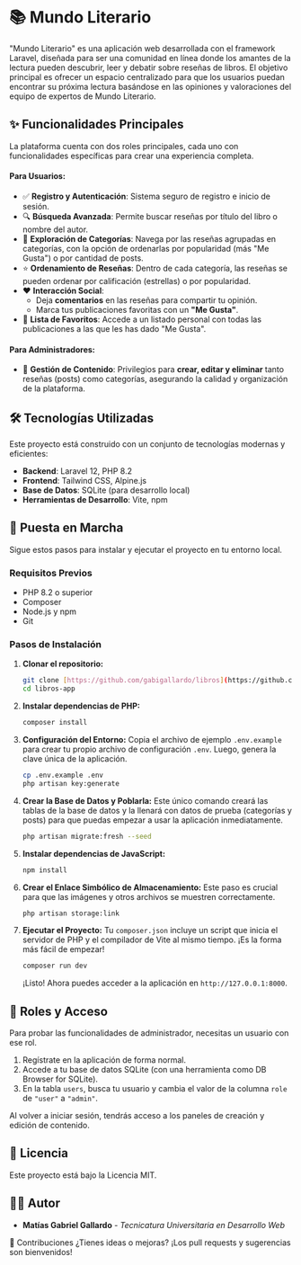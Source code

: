 # 📚 Mundo Literario

"Mundo Literario" es una aplicación web desarrollada con el framework Laravel, diseñada para ser una comunidad en línea donde los amantes de la lectura pueden descubrir, leer y debatir sobre reseñas de libros. El objetivo principal es ofrecer un espacio centralizado para que los usuarios puedan encontrar su próxima lectura basándose en las opiniones y valoraciones del equipo de expertos de Mundo Literario.

## ✨ Funcionalidades Principales

La plataforma cuenta con dos roles principales, cada uno con funcionalidades específicas para crear una experiencia completa.

#### Para Usuarios:
* ✅ **Registro y Autenticación**: Sistema seguro de registro e inicio de sesión.
* 🔍 **Búsqueda Avanzada**: Permite buscar reseñas por título del libro o nombre del autor.
* 📂 **Exploración de Categorías**: Navega por las reseñas agrupadas en categorías, con la opción de ordenarlas por popularidad (más "Me Gusta") o por cantidad de posts.
* ⭐ **Ordenamiento de Reseñas**: Dentro de cada categoría, las reseñas se pueden ordenar por calificación (estrellas) o por popularidad.
* ❤️ **Interacción Social**:
    * Deja **comentarios** en las reseñas para compartir tu opinión.
    * Marca tus publicaciones favoritas con un **"Me Gusta"**.
* 🔖 **Lista de Favoritos**: Accede a un listado personal con todas las publicaciones a las que les has dado "Me Gusta".

#### Para Administradores:
* 👑 **Gestión de Contenido**: Privilegios para **crear, editar y eliminar** tanto reseñas (posts) como categorías, asegurando la calidad y organización de la plataforma.

## 🛠️ Tecnologías Utilizadas

Este proyecto está construido con un conjunto de tecnologías modernas y eficientes:

* **Backend**: Laravel 12, PHP 8.2
* **Frontend**: Tailwind CSS, Alpine.js
* **Base de Datos**: SQLite (para desarrollo local)
* **Herramientas de Desarrollo**: Vite, npm

## 🚀 Puesta en Marcha

Sigue estos pasos para instalar y ejecutar el proyecto en tu entorno local.

### Requisitos Previos

* PHP 8.2 o superior
* Composer
* Node.js y npm
* Git

### Pasos de Instalación

1.  **Clonar el repositorio:**
    ```bash
    git clone [https://github.com/gabigallardo/libros](https://github.com/gabigallardo/libros)
    cd libros-app
    ```

2.  **Instalar dependencias de PHP:**
    ```bash
    composer install
    ```

3.  **Configuración del Entorno:**
    Copia el archivo de ejemplo `.env.example` para crear tu propio archivo de configuración `.env`. Luego, genera la clave única de la aplicación.
    ```bash
    cp .env.example .env
    php artisan key:generate
    ```

4.  **Crear la Base de Datos y Poblarla:**
    Este único comando creará las tablas de la base de datos y la llenará con datos de prueba (categorías y posts) para que puedas empezar a usar la aplicación inmediatamente.
    ```bash
    php artisan migrate:fresh --seed
    ```

5.  **Instalar dependencias de JavaScript:**
    ```bash
    npm install
    ```

6.  **Crear el Enlace Simbólico de Almacenamiento:**
    Este paso es crucial para que las imágenes y otros archivos se muestren correctamente.
    ```bash
    php artisan storage:link
    ```

7.  **Ejecutar el Proyecto:**
    Tu `composer.json` incluye un script que inicia el servidor de PHP y el compilador de Vite al mismo tiempo. ¡Es la forma más fácil de empezar!
    ```bash
    composer run dev
    ```
    ¡Listo! Ahora puedes acceder a la aplicación en `http://127.0.0.1:8000`.

## 🔑 Roles y Acceso

Para probar las funcionalidades de administrador, necesitas un usuario con ese rol.

1.  Regístrate en la aplicación de forma normal.
2.  Accede a tu base de datos SQLite (con una herramienta como DB Browser for SQLite).
3.  En la tabla `users`, busca tu usuario y cambia el valor de la columna `role` de `"user"` a `"admin"`.

Al volver a iniciar sesión, tendrás acceso a los paneles de creación y edición de contenido.

## 📄 Licencia

Este proyecto está bajo la Licencia MIT.

## 👨‍💻 Autor

* **Matías Gabriel Gallardo** - *Tecnicatura Universitaria en Desarrollo Web*

🤝 Contribuciones
¿Tienes ideas o mejoras? ¡Los pull requests y sugerencias son bienvenidos!
